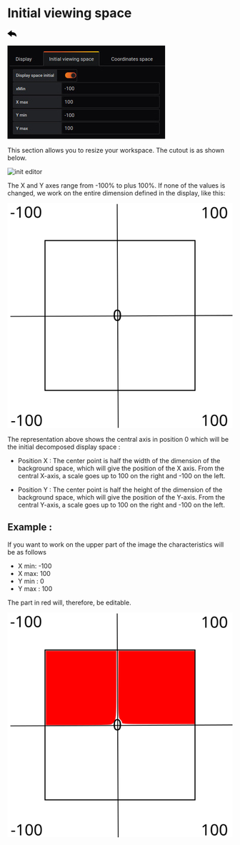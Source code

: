
# Initial viewing space
[![](../../screenshots/other/Go-back.png)](README.md)

![display](../../screenshots/editor/initial/initial-view-space.jpg)

This section allows you to resize your workspace. The cutout is as shown below.

![init editor](../../screenshots/editor/initial/initial-example.svg)

The X and Y axes range from -100% to plus 100%. If none of the values is changed, we work on the entire dimension defined in the display, like this:

![init full](../../screenshots/editor/initial/init-full.svg)

The representation above shows the central axis in position 0 which will be the initial decomposed display space :

- Position X : The center point is half the width of the dimension of the background space, which will give the position of the X axis. From the central X-axis, a scale goes up to 100 on the right and -100 on the left. 

- Position Y : The center point is half the height of the dimension of the background space, which will give the position of the Y-axis. From the central Y-axis, a scale goes up to 100 on the right and -100 on the left. 


## Example :


If you want to work on the upper part of the image the characteristics will be as follows

- X min: -100
- X max: 100
- Y min : 0
- Y max : 100

The part in red will, therefore, be editable. 

![decoupage](../../screenshots/editor/initial/initial-decoupage.svg)


